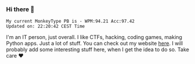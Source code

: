 ### Hi there 👋
<!-- PB START -->
```
My current MonkeyType PB is - WPM:94.21 Acc:97.42
Updated on: 22:20:42 CEST Time
```
<!-- PB END -->
I'm an IT person, just overall. I like CTFs, hacking, coding games, making Python apps. Just a lot of stuff.
You can check out my website [here](https://skill3472.github.io/).
I will probably add some interesting stuff here, when I get the idea to do so. Take care ❤️
